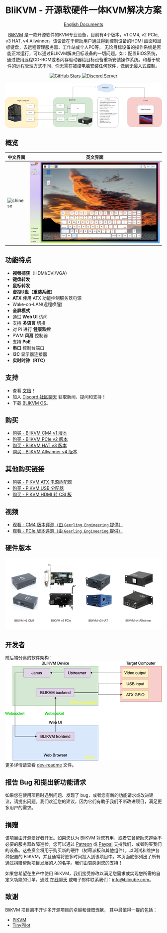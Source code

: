 <h1 align="center">BliKVM - 开源软硬件一体KVM解决方案</h1>
<p align="center">
<a href="README.md">English Documents</a>
</p>
<p align="center">
  <a href="https://www.blicube.com">BliKVM</a> 是一款开源软件的KVM专业设备，目前有4个版本，v1 CM4, v2 PCIe, v3 HAT, v4 Allwinner。该设备在于帮助用户通过得到控制设备的HDMI
画面和鼠标键盘，去远程管理服务器、工作站或个人PC等。 无论目标设备的操作系统是否能正常运行，可以通过BLIKVM解决目标设备的一切问题。如：配置BIOS系统，通过使用远程CD-ROM或者闪存驱动器给目标设备重新安装操作系统。和基于软件的远程管理方式不同，你无需在被控电脑安装任何软件，做到无侵入式控制。
</p>

<p align="center">
  <a href="https://github.com/ThomasVon2021/blikvm/stargazers">
    <img alt="GitHub Stars" src="https://img.shields.io/github/stars/ThomasVon2021/blikvm?color=ffcb2f&label=%E2%AD%90%20on%20GitHub">
  </a>
  <a href="https://discord.gg/9Y374gUF6C">
    <img alt="Discord Server" src="https://img.shields.io/discord/943534043515977768?color=0&label=discord%20server&logo=discord">
  </a>
</p>

![](/images/hardware-connect.png)
## 概览

| __中文界面__ | __英文界面__ |
|--------------------------------------------|-------------------------------------------|
| ![chinese](/images/web/web-chinese.png) | ![PCB - Back](/images/web/web-english.png) |


## 功能特点

- **视频捕获**（HDMI/DVI/VGA）
- **键盘转发**
- **鼠标转发**
- **虚拟U盘（重装系统）**
- **ATX** 使用 ATX 功能控制服务器电源
- Wake-on-LAN(远程唤醒)
- **全屏模式**
- 通过 **Web UI** 访问
- 支持 **多语言** 切换
- 对 Pi 进行 **健康监控**
- PWM **风扇** 控制器
- 支持 **PoE**
- **串口** 控制台端口
- **I2C** 显示器连接器
- **实时时钟（RTC）**

## 支持

- 查看 [文档](https://wiki.blicube.com/blikvm/)！
- 加入 [Discord 社区聊天](https://discord.gg/9Y374gUF6C) 获取新闻、提问和支持！
- 下载 [BLIKVM OS](https://wiki.blicube.com/blikvm/en/flashing_os/)。

## 购买

- [购买 - BliKVM CM4 v1 版本](https://www.aliexpress.com/item/1005003262886521.html)
- [购买 - BliKVM PCIe v2 版本](https://www.aliexpress.com/item/1005004572837650.html)
- [购买 - BliKVM HAT v3 版本](https://www.aliexpress.com/item/1005004377930400.html)
- [购买 - BliKVM Allwinner v4 版本](https://www.aliexpress.com/item/3256805673100994.html)

## 其他购买链接

- [购买 - PiKVM ATX 电源适配器](https://www.aliexpress.com/item/1005003761450893.html)
- [购买 - PiKVM USB 分配器](https://www.aliexpress.com/item/1005003793429781.html)
- [购买 - PiKVM HDMI 转 CSI 板](https://www.aliexpress.com/item/1005002861310912.html)

## 视频

- [观看 - CM4 版本评测（由 `Geerling Engineering` 提供）](https://www.youtube.com/watch?v=3OPd7svT3bE) 
- [观看 - PCIe 版本评测（由 `Geerling Engineering` 提供）](https://www.youtube.com/watch?v=cVWF3u-y-Zg)

## 硬件版本

![图片标题](/images/version_all.png)

## 开发者
前后端分离的软件架构：
![](/images/docs_image/arch.drawio.png)
更多详情请查看 [dev-readme](dev-readme.md) 文件。

## 报告 Bug 和提出新功能请求
  如果您在使用项目时遇到问题、发现了 bug，或者您有新的功能请求或改进建议，请提出问题。我们欢迎您的建议，因为它们有助于我们不断改进项目，满足更多用户的需求。

## 捐赠
该项目由开源爱好者开发。如果您认为 BliKVM 对您有用，或者它曾帮助您避免不必要的服务器故障巡检，您可以通过 [Patreon](https://www.patreon.com/blikvm) 或 [Paypal](https://www.paypal.me/blikvm) 支持我们，或者购买我们的设备。这些资金将用于购买新的硬件（树莓派板和其他组件），以测试和维护各种配置的 BliKVM，并且通常将更多时间投入到该项目中。本页面底部列出了所有通过捐赠帮助项目发展的人的名字。我们由衷感谢您的支持！

如果您希望在生产中使用 BliKVM，我们接受修改以满足您需求或实现您所需的自定义功能的订单。通过 [在线聊天](https://discord.gg/9Y374gUF6C) 或电子邮件联系我们：info@blicube.com。

## 致谢

BliKVM 项目离不开许多开源项目的卓越和慷慨贡献，
其中最值得一提的包括：

- [PiKVM](https://github.com/pikvm/pikvm)
- [TinyPilot](https://github.com/tiny-pilot/tinypilot)

